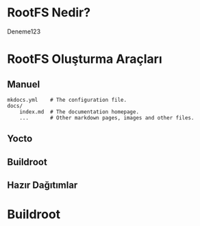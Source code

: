 # RootFS Nedir?

Deneme123

# RootFS Oluşturma Araçları

## Manuel

    mkdocs.yml    # The configuration file.
    docs/
        index.md  # The documentation homepage.
        ...       # Other markdown pages, images and other files.

## Yocto

## Buildroot

## Hazır Dağıtımlar

# Buildroot